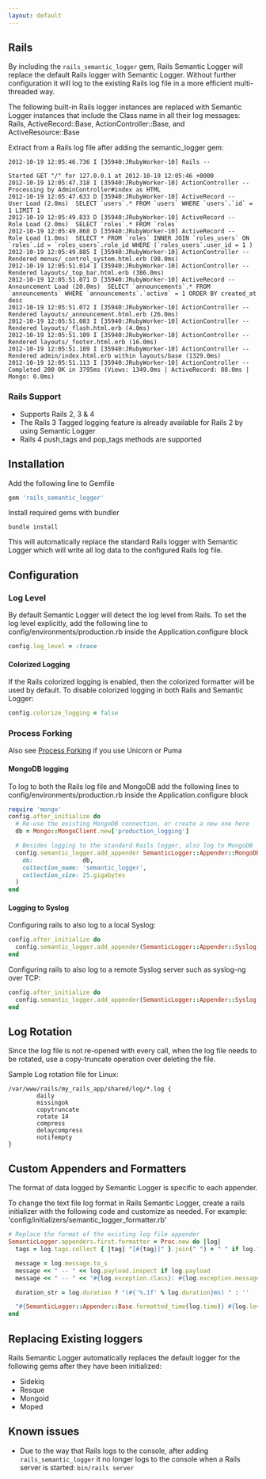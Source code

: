 ```yaml
---
layout: default
---
```


## Rails

By including the `rails_semantic_logger` gem, Rails Semantic Logger will
replace the default Rails logger with Semantic Logger. Without further
configuration it will log to the existing Rails log file in a more efficient
multi-threaded way.

The following built-in Rails logger instances are replaced with Semantic Logger instances
that include the Class name in all their log messages:
Rails, ActiveRecord::Base, ActionController::Base, and ActiveResource::Base

Extract from a Rails log file after adding the semantic_logger gem:

```
2012-10-19 12:05:46.736 I [35940:JRubyWorker-10] Rails --

Started GET "/" for 127.0.0.1 at 2012-10-19 12:05:46 +0000
2012-10-19 12:05:47.318 I [35940:JRubyWorker-10] ActionController --   Processing by AdminController#index as HTML
2012-10-19 12:05:47.633 D [35940:JRubyWorker-10] ActiveRecord --   User Load (2.0ms)  SELECT `users`.* FROM `users` WHERE `users`.`id` = 1 LIMIT 1
2012-10-19 12:05:49.833 D [35940:JRubyWorker-10] ActiveRecord --   Role Load (2.0ms)  SELECT `roles`.* FROM `roles`
2012-10-19 12:05:49.868 D [35940:JRubyWorker-10] ActiveRecord --   Role Load (1.0ms)  SELECT * FROM `roles` INNER JOIN `roles_users` ON `roles`.id = `roles_users`.role_id WHERE (`roles_users`.user_id = 1 )
2012-10-19 12:05:49.885 I [35940:JRubyWorker-10] ActionController -- Rendered menus/_control_system.html.erb (98.0ms)
2012-10-19 12:05:51.014 I [35940:JRubyWorker-10] ActionController -- Rendered layouts/_top_bar.html.erb (386.0ms)
2012-10-19 12:05:51.071 D [35940:JRubyWorker-10] ActiveRecord --   Announcement Load (20.0ms)  SELECT `announcements`.* FROM `announcements` WHERE `announcements`.`active` = 1 ORDER BY created_at desc
2012-10-19 12:05:51.072 I [35940:JRubyWorker-10] ActionController -- Rendered layouts/_announcement.html.erb (26.0ms)
2012-10-19 12:05:51.083 I [35940:JRubyWorker-10] ActionController -- Rendered layouts/_flash.html.erb (4.0ms)
2012-10-19 12:05:51.109 I [35940:JRubyWorker-10] ActionController -- Rendered layouts/_footer.html.erb (16.0ms)
2012-10-19 12:05:51.109 I [35940:JRubyWorker-10] ActionController -- Rendered admin/index.html.erb within layouts/base (1329.0ms)
2012-10-19 12:05:51.113 I [35940:JRubyWorker-10] ActionController -- Completed 200 OK in 3795ms (Views: 1349.0ms | ActiveRecord: 88.0ms | Mongo: 0.0ms)
```

### Rails Support

* Supports Rails 2, 3 & 4
* The Rails 3 Tagged logging feature is already available for Rails 2 by using Semantic Logger
* Rails 4 push_tags and pop_tags methods are supported

## Installation

Add the following line to Gemfile

```ruby
gem 'rails_semantic_logger'
```

Install required gems with bundler

    bundle install

This will automatically replace the standard Rails logger with Semantic Logger
which will write all log data to the configured Rails log file.

## Configuration

### Log Level

By default Semantic Logger will detect the log level from Rails. To set the
log level explicitly, add the following line to
config/environments/production.rb inside the Application.configure block

```ruby
config.log_level = :trace
```

#### Colorized Logging

If the Rails colorized logging is enabled, then the colorized formatter will be used
by default. To disable colorized logging in both Rails and Semantic Logger:

```ruby
config.colorize_logging = false
```

### Process Forking

Also see [Process Forking](forking.html) if you use Unicorn or Puma

#### MongoDB logging

To log to both the Rails log file and MongoDB add the following lines to
config/environments/production.rb inside the Application.configure block

```ruby
require 'mongo'
config.after_initialize do
  # Re-use the existing MongoDB connection, or create a new one here
  db = Mongo::MongoClient.new['production_logging']

  # Besides logging to the standard Rails logger, also log to MongoDB
  config.semantic_logger.add_appender SemanticLogger::Appender::MongoDB.new(
    db:              db,
    collection_name: 'semantic_logger',
    collection_size: 25.gigabytes
  )
end
```

#### Logging to Syslog

Configuring rails to also log to a local Syslog:

```ruby
config.after_initialize do
  config.semantic_logger.add_appender(SemanticLogger::Appender::Syslog.new)
end
```

Configuring rails to also log to a remote Syslog server such as syslog-ng over TCP:

```ruby
config.after_initialize do
  config.semantic_logger.add_appender(SemanticLogger::Appender::Syslog.new(:server => 'tcp://myloghost:514'))
end
```

## Log Rotation

Since the log file is not re-opened with every call, when the log file needs
to be rotated, use a copy-truncate operation over deleting the file.

Sample Log rotation file for Linux:

```
/var/www/rails/my_rails_app/shared/log/*.log {
        daily
        missingok
        copytruncate
        rotate 14
        compress
        delaycompress
        notifempty
}
```

## Custom Appenders and Formatters

The format of data logged by Semantic Logger is specific to each appender.

To change the text file log format in Rails Semantic Logger, create a rails initializer with the following code and customize as needed.
For example: 'config/initializers/semantic_logger_formatter.rb'

```ruby
# Replace the format of the existing log file appender
SemanticLogger.appenders.first.formatter = Proc.new do |log|
  tags = log.tags.collect { |tag| "[#{tag}]" }.join(" ") + " " if log.tags && (log.tags.size > 0)

  message = log.message.to_s
  message << " -- " << log.payload.inspect if log.payload
  message << " -- " << "#{log.exception.class}: #{log.exception.message}\n#{(log.exception.backtrace || []).join("\n")}" if log.exception

  duration_str = log.duration ? "(#{'%.1f' % log.duration}ms) " : ''

  "#{SemanticLogger::Appender::Base.formatted_time(log.time)} #{log.level.to_s[0..0].upcase} [#{$$}:#{log.thread_name}] #{tags}#{duration_str}#{log.name} : #{message}"
end
```

## Replacing Existing loggers

Rails Semantic Logger automatically replaces the default logger for the following gems
after they have been initialized:

- Sidekiq
- Resque
- Mongoid
- Moped

## Known issues

* Due to the way that Rails logs to the console, after adding `rails_semantic_logger` it
no longer logs to the console when a Rails server is started: `bin/rails server`
